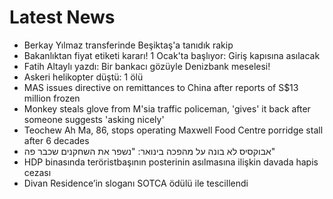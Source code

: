 # Latest News
-  Berkay Yılmaz transferinde Beşiktaş'a tanıdık rakip
-  Bakanlıktan fiyat etiketi kararı! 1 Ocak'ta başlıyor: Giriş kapısına asılacak
-  Fatih Altaylı yazdı: Bir bankacı gözüyle Denizbank meselesi!
-  Askeri helikopter düştü: 1 ölü
-  MAS issues directive on remittances to China after reports of S$13 million frozen
-  Monkey steals glove from M'sia traffic policeman, 'gives' it back after someone suggests 'asking nicely'
-  Teochew Ah Ma, 86, stops operating Maxwell Food Centre porridge stall after 6 decades
-  אבוקסיס לא בונה על מהפכה בינואר: "נשפר את השחקנים שכבר פה"
-  HDP binasında teröristbaşının posterinin asılmasına ilişkin davada hapis cezası
-  Divan Residence’in sloganı SOTCA ödülü ile tescillendi
